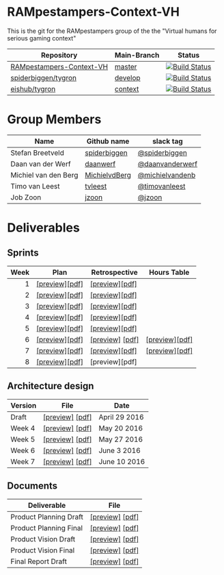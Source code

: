 # RAMpestampers-Context-VH

This is the git for the RAMpestampers group of the the "Virtual humans for serious gaming context"

|Repository|Main-Branch|Status|
|----------|-----------|------|
|[RAMpestampers-Context-VH](https://github.com/spiderbiggen/RAMpestampers-Context-VH)|[master](https://github.com/spiderbiggen/RAMpestampers-Context-VH/tree/master)|[![Build Status](https://travis-ci.org/spiderbiggen/RAMpestampers-Context-VH.svg?branch=master)](https://travis-ci.org/spiderbiggen/RAMpestampers-Context-VH)|
|[spiderbiggen/tygron](https://github.com/spiderbiggen/tygron) |[develop](https://github.com/spiderbiggen/tygron/tree/develop)|[![Build Status](https://travis-ci.org/spiderbiggen/tygron.svg?branch=develop)](https://travis-ci.org/spiderbiggen/tygron)|
|[eishub/tygron](https://github.com/eishub/tygron)| [context](https://github.com/eishub/tygron/tree/context)|[![Build Status](https://travis-ci.org/eishub/tygron.svg?branch=context)](https://travis-ci.org/eishub/tygron)|

# Group Members

|Name|Github name|slack tag|
|----|-----------|---------|
|Stefan Breetveld|[spiderbiggen](https://github.com/spiderbiggen)|[@spiderbiggen](https://tud-contextproject-16.slack.com/team/spiderbiggen)|
|Daan van der Werf|[daanwerf](https://github.com/daanwerf)|[@daanvanderwerf](https://tud-contextproject-16.slack.com/team/daanvanderwerf)|
|Michiel van den Berg|[MichielvdBerg](https://github.com/michielvdberg)|[@michielvandenb](https://tud-contextproject-16.slack.com/team/michielvandenb)|
|Timo van Leest|[tvleest](https://github.com/tvleest)|[@timovanleest](https://tud-contextproject-16.slack.com/team/timovanleest)|
|Job Zoon|[jzoon](https://github.com/jzoon)|[@jzoon](https://tud-contextproject-16.slack.com/team/jzoon)|

# Deliverables
## Sprints
|Week | Plan |Retrospective| Hours Table |
|----:|------|-------------|-------------|
|1    |[\[preview\]](https://github.com/spiderbiggen/RAMpestampers-Context-VH/blob/542d6df0e9e59d2e56a23cd779704b2e6b978812/deliverables/Sprintplans/Sprintplan_1.pdf)[\[pdf\]](https://github.com/spiderbiggen/RAMpestampers-Context-VH/raw/542d6df0e9e59d2e56a23cd779704b2e6b978812/deliverables/Sprintplans/Sprintplan_1.pdf)|[\[preview\]](https://github.com/spiderbiggen/RAMpestampers-Context-VH/blob/542d6df0e9e59d2e56a23cd779704b2e6b978812/deliverables/Sprintretrospectives/SprintRetrospective1.pdf)[\[pdf\]](https://github.com/spiderbiggen/RAMpestampers-Context-VH/raw/542d6df0e9e59d2e56a23cd779704b2e6b978812/deliverables/Sprintretrospectives/SprintRetrospective1.pdf)|
|2    |[\[preview\]](https://github.com/spiderbiggen/RAMpestampers-Context-VH/blob/542d6df0e9e59d2e56a23cd779704b2e6b978812/deliverables/Sprintplans/Sprintplan_2.pdf)[\[pdf\]](https://github.com/spiderbiggen/RAMpestampers-Context-VH/raw/542d6df0e9e59d2e56a23cd779704b2e6b978812/deliverables/Sprintplans/Sprintplan_2.pdf)|[\[preview\]](https://github.com/spiderbiggen/RAMpestampers-Context-VH/blob/2b91979a758c50cf111d892ec2df1a7fe55a1ced/deliverables/Sprintretrospectives/SprintRetrospective2.pdf)[\[pdf\]](https://github.com/spiderbiggen/RAMpestampers-Context-VH/raw/2b91979a758c50cf111d892ec2df1a7fe55a1ced/deliverables/Sprintretrospectives/SprintRetrospective2.pdf)
|3    |[\[preview\]](https://github.com/spiderbiggen/RAMpestampers-Context-VH/blob/2b91979a758c50cf111d892ec2df1a7fe55a1ced/deliverables/Sprintplans/Sprintplan_3.pdf)[\[pdf\]](https://github.com/spiderbiggen/RAMpestampers-Context-VH/raw/2b91979a758c50cf111d892ec2df1a7fe55a1ced/deliverables/Sprintplans/Sprintplan_3.pdf)|[\[preview\]](https://github.com/spiderbiggen/RAMpestampers-Context-VH/blob/3da4aa6302f14792294b33926f35ba2bcb9bac19/deliverables/Sprintretrospectives/SprintRetrospective3.pdf)[\[pdf\]](https://github.com/spiderbiggen/RAMpestampers-Context-VH/raw/3da4aa6302f14792294b33926f35ba2bcb9bac19/deliverables/Sprintretrospectives/SprintRetrospective3.pdf)|
|4    |[\[preview\]](https://github.com/spiderbiggen/RAMpestampers-Context-VH/blob/3da4aa6302f14792294b33926f35ba2bcb9bac19/deliverables/Sprintplans/Sprintplan_4%20.pdf)[\[pdf\]](https://github.com/spiderbiggen/RAMpestampers-Context-VH/raw/3da4aa6302f14792294b33926f35ba2bcb9bac19/deliverables/Sprintplans/Sprintplan_4%20.pdf)|[\[preview\]](https://github.com/spiderbiggen/RAMpestampers-Context-VH/blob/9776e1ffd87b887ee9d09bbb5bd070f4c5d9d4f1/deliverables/Sprintretrospectives/SprintRetrospective4.pdf)[\[pdf\]](https://github.com/spiderbiggen/RAMpestampers-Context-VH/raw/9776e1ffd87b887ee9d09bbb5bd070f4c5d9d4f1/deliverables/Sprintretrospectives/SprintRetrospective4.pdf)|
|5    |[\[preview\]](https://github.com/spiderbiggen/RAMpestampers-Context-VH/blob/9776e1ffd87b887ee9d09bbb5bd070f4c5d9d4f1/deliverables/Sprintplans/Sprintplan_5.pdf)[\[pdf\]](https://github.com/spiderbiggen/RAMpestampers-Context-VH/raw/9776e1ffd87b887ee9d09bbb5bd070f4c5d9d4f1/deliverables/Sprintplans/Sprintplan_5.pdf)|[\[preview\]](https://github.com/spiderbiggen/RAMpestampers-Context-VH/blob/3cc53a560ab530c3719608dbfde854986b334282/deliverables/Sprintretrospectives/SprintRetrospective5.pdf)[\[pdf\]](https://github.com/spiderbiggen/RAMpestampers-Context-VH/raw/3cc53a560ab530c3719608dbfde854986b334282/deliverables/Sprintretrospectives/SprintRetrospective5.pdf)|
|6    |[\[preview\]](https://github.com/spiderbiggen/RAMpestampers-Context-VH/blob/3cc53a560ab530c3719608dbfde854986b334282/deliverables/Sprintplans/Sprintplan_6.pdf)[\[pdf\]](https://github.com/spiderbiggen/RAMpestampers-Context-VH/raw/3cc53a560ab530c3719608dbfde854986b334282/deliverables/Sprintplans/Sprintplan_6.pdf)|[\[preview\]](https://github.com/spiderbiggen/RAMpestampers-Context-VH/blob/1b712e1c1e6b095bc2077321eea9149563bcc470/deliverables/Sprintretrospectives/SprintRetroSpective6.pdf) [\[pdf\]](https://github.com/spiderbiggen/RAMpestampers-Context-VH/raw/1b712e1c1e6b095bc2077321eea9149563bcc470/deliverables/Sprintretrospectives/SprintRetroSpective6.pdf)|[\[preview\]](https://github.com/spiderbiggen/RAMpestampers-Context-VH/blob/1b712e1c1e6b095bc2077321eea9149563bcc470/deliverables/Sprintretrospectives/SprintRetroSpective6Tabel.pdf)[\[pdf\]](https://github.com/spiderbiggen/RAMpestampers-Context-VH/raw/1b712e1c1e6b095bc2077321eea9149563bcc470/deliverables/Sprintretrospectives/SprintRetroSpective6Tabel.pdf)|
|7    |[\[preview\]](https://github.com/spiderbiggen/RAMpestampers-Context-VH/blob/1b712e1c1e6b095bc2077321eea9149563bcc470/deliverables/Sprintplans/Sprintplan_7%20.pdf)[\[pdf\]](https://github.com/spiderbiggen/RAMpestampers-Context-VH/raw/1b712e1c1e6b095bc2077321eea9149563bcc470/deliverables/Sprintplans/Sprintplan_7%20.pdf)|[\[preview\]](https://github.com/spiderbiggen/RAMpestampers-Context-VH/blob/5630f57a02073794053a82fadb77fff4d4180810/deliverables/Sprintretrospectives/SprintRetroSpective7.pdf)[\[pdf\]](https://github.com/spiderbiggen/RAMpestampers-Context-VH/raw/5630f57a02073794053a82fadb77fff4d4180810/deliverables/Sprintretrospectives/SprintRetroSpective7.pdf)|[\[preview\]](https://github.com/spiderbiggen/RAMpestampers-Context-VH/blob/5630f57a02073794053a82fadb77fff4d4180810/deliverables/Sprintretrospectives/SprintRetroSpective7Tabel.pdf)[\[pdf\]](https://github.com/spiderbiggen/RAMpestampers-Context-VH/raw/5630f57a02073794053a82fadb77fff4d4180810/deliverables/Sprintretrospectives/SprintRetroSpective7Tabel.pdf)|
|8    |[\[preview\]](https://github.com/spiderbiggen/RAMpestampers-Context-VH/blob/5630f57a02073794053a82fadb77fff4d4180810/deliverables/Sprintplans/sprintplan_8.pdf)[\[pdf\]](https://github.com/spiderbiggen/RAMpestampers-Context-VH/raw/5630f57a02073794053a82fadb77fff4d4180810/deliverables/Sprintplans/sprintplan_8.pdf)|\[preview\]\[pdf\]|

## Architecture design


| Version | File | Date |
|---------|------|------|
| Draft   |[\[preview\]](https://github.com/spiderbiggen/RAMpestampers-Context-VH/blob/542d6df0e9e59d2e56a23cd779704b2e6b978812/deliverables/Architecture_Design_draft.pdf) [\[pdf\]](https://github.com/spiderbiggen/RAMpestampers-Context-VH/raw/542d6df0e9e59d2e56a23cd779704b2e6b978812/deliverables/Architecture_Design_draft.pdf)| April 29 2016|
| Week 4  |[\[preview\]](https://github.com/spiderbiggen/RAMpestampers-Context-VH/blob/12d211d0d5ee0b93976b2cd372d35c2df9c993be/deliverables/Architecture_Design_Main_sprint4.pdf) [\[pdf\]](https://github.com/spiderbiggen/RAMpestampers-Context-VH/raw/12d211d0d5ee0b93976b2cd372d35c2df9c993be/deliverables/Architecture_Design_Main_sprint4.pdf)| May 20 2016|
|Week 5   |[\[preview\]](https://github.com/spiderbiggen/RAMpestampers-Context-VH/blob/0b19ebd70cdf3670e17ad88f94f0c84d5ae73442/deliverables/Architecture_Design_Main_sprint5.pdf) [\[pdf\]](https://github.com/spiderbiggen/RAMpestampers-Context-VH/raw/0b19ebd70cdf3670e17ad88f94f0c84d5ae73442/deliverables/Architecture_Design_Main_sprint5.pdf)| May 27 2016 |
|Week 6   |[\[preview\]](https://github.com/spiderbiggen/RAMpestampers-Context-VH/blob/13940b118f87dcfd1c9f3c37ff0985cf6027d75d/deliverables/Architecture_Design_Main_sprint6.pdf) [\[pdf\]](https://github.com/spiderbiggen/RAMpestampers-Context-VH/raw/13940b118f87dcfd1c9f3c37ff0985cf6027d75d/deliverables/Architecture_Design_Main_sprint6.pdf)| June 3 2016 |
|Week 7   |[\[preview\]](https://github.com/spiderbiggen/RAMpestampers-Context-VH/blob/427ca499251b480e398a5eae1dcf151575df9dc2/deliverables/Architecture_Design_Main_sprint7.pdf) [\[pdf\]](https://github.com/spiderbiggen/RAMpestampers-Context-VH/raw/427ca499251b480e398a5eae1dcf151575df9dc2/deliverables/Architecture_Design_Main_sprint7.pdf)| June 10 2016 |

## Documents

|Deliverable|File|
|-----------|----|
|Product Planning Draft|[\[preview\]](https://github.com/spiderbiggen/RAMpestampers-Context-VH/blob/f41e3c0405e7d3324a956dffdd80c66218acdf9e/deliverables/Product_Planning_draft.pdf) [\[pdf\]](https://github.com/spiderbiggen/RAMpestampers-Context-VH/raw/f41e3c0405e7d3324a956dffdd80c66218acdf9e/deliverables/Product_Planning_draft.pdf)|
|Product Planning Final|[\[preview\]](https://github.com/spiderbiggen/RAMpestampers-Context-VH/blob/2324f8d6b93f84413ee256e02af49245ad2c6395/deliverables/Product_Planning_Final.pdf) [\[pdf\]](https://github.com/spiderbiggen/RAMpestampers-Context-VH/raw/2324f8d6b93f84413ee256e02af49245ad2c6395/deliverables/Product_Planning_Final.pdf)|
|Product Vision Draft|[\[preview\]](https://github.com/spiderbiggen/RAMpestampers-Context-VH/blob/61f41b7de1727baa2ca99464f6ff9d933f36ca9a/deliverables/Product_Vision_draft.pdf) [\[pdf\]](https://github.com/spiderbiggen/RAMpestampers-Context-VH/raw/61f41b7de1727baa2ca99464f6ff9d933f36ca9a/deliverables/Product_Vision_draft.pdf)|
|Product Vision Final|[\[preview\]](https://github.com/spiderbiggen/RAMpestampers-Context-VH/blob/2324f8d6b93f84413ee256e02af49245ad2c6395/deliverables/Product_Vision_Final.pdf) [\[pdf\]](https://github.com/spiderbiggen/RAMpestampers-Context-VH/raw/2324f8d6b93f84413ee256e02af49245ad2c6395/deliverables/Product_Vision_Final.pdf)|
|Final Report Draft|[\[preview\]](https://github.com/spiderbiggen/RAMpestampers-Context-VH/blob/ac8129bdfb87642e0f2f1731e2b86feb602653be/deliverables/Final_Report_draft.pdf) [\[pdf\]](https://github.com/spiderbiggen/RAMpestampers-Context-VH/blob/ac8129bdfb87642e0f2f1731e2b86feb602653be/deliverables/Final_Report_draft.pdf)|